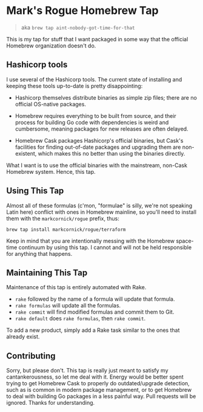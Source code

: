 # Mark's Rogue Homebrew Tap

> aka `brew tap aint-nobody-got-time-for-that`

This is my tap for stuff that I want packaged in some way that the
official Homebrew organization doesn't do.

## Hashicorp tools

I use several of the Hashicorp tools. The current state of installing
and keeping these tools up-to-date is pretty disappointing:

* Hashicorp themselves distribute binaries as simple zip files; there
  are no official OS-native packages.

* Homebrew requires everything to be built from source, and their
  process for building Go code with dependencies is weird and
  cumbersome, meaning packages for new releases are often delayed.

* Homebrew Cask packages Hashicorp's official binaries, but Cask's
  facilities for finding out-of-date packages and upgrading them are
  non-existent, which makes this no better than using the binaries
  directly.

What I want is to use the official binaries with the mainstream,
non-Cask Homebrew system. Hence, this tap.

## Using This Tap

Almost all of these formulas (c'mon, "formulae" is silly, we're not
speaking Latin here) conflict with ones in Homebrew mainline, so
you'll need to install them with the `markcornick/rogue` prefix, thus:

    brew tap install markcornick/rogue/terraform

Keep in mind that you are intentionally messing with the Homebrew
space-time continuum by using this tap. I cannot and will not be held
responsible for anything that happens.

## Maintaining This Tap

Maintenance of this tap is entirely automated with Rake.

* `rake` followed by the name of a formula will update that formula.
* `rake formulas` will update all the formulas.
* `rake commit` will find modified formulas and commit them to Git.
* `rake default` does `rake formulas`, then `rake commit`.

To add a new product, simply add a Rake task similar to the ones that
already exist.

## Contributing

Sorry, but please don't. This tap is really just meant to satisfy my
cantankerousness, so let me deal with it. Energy would be better spent
trying to get Homebrew Cask to properly do outdated/upgrade detection,
such as is common in modern package management, or to get Homebrew to
deal with building Go packages in a less painful way. Pull requests will
be ignored. Thanks for understanding.
